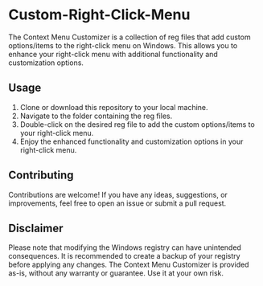# Custom-Right-Click-Menu

The Context Menu Customizer is a collection of reg files that add custom options/items to the right-click menu on Windows. This allows you to enhance your right-click menu with additional functionality and customization options.

## Usage

1. Clone or download this repository to your local machine.
2. Navigate to the folder containing the reg files.
3. Double-click on the desired reg file to add the custom options/items to your right-click menu.
4. Enjoy the enhanced functionality and customization options in your right-click menu.

## Contributing

Contributions are welcome! If you have any ideas, suggestions, or improvements, feel free to open an issue or submit a pull request.

## Disclaimer

Please note that modifying the Windows registry can have unintended consequences. It is recommended to create a backup of your registry before applying any changes. The Context Menu Customizer is provided as-is, without any warranty or guarantee. Use it at your own risk.

